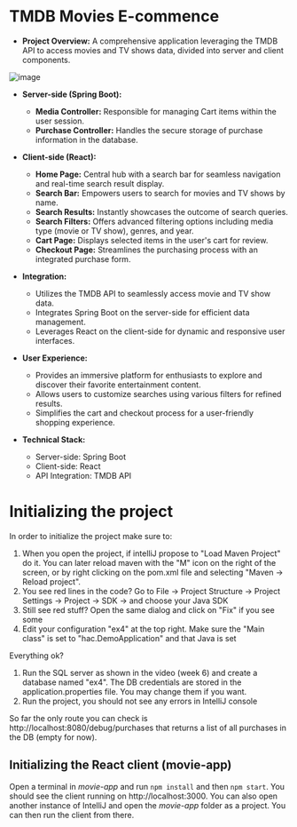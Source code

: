 
# TMDB Movies E-commence

- **Project Overview:**
  A comprehensive application leveraging the TMDB API to access movies and TV shows data, divided into server and client components.

![image](https://github.com/galeindor/ex4-java-neviim-galei4/assets/73552373/c2a074ab-6adb-4271-9140-2d365cf548af)

- **Server-side (Spring Boot):**
  - **Media Controller:** Responsible for managing Cart items within the user session.
  - **Purchase Controller:** Handles the secure storage of purchase information in the database.

- **Client-side (React):**
  - **Home Page:** Central hub with a search bar for seamless navigation and real-time search result display.
  - **Search Bar:** Empowers users to search for movies and TV shows by name.
  - **Search Results:** Instantly showcases the outcome of search queries.
  - **Search Filters:** Offers advanced filtering options including media type (movie or TV show), genres, and year.
  - **Cart Page:** Displays selected items in the user's cart for review.
  - **Checkout Page:** Streamlines the purchasing process with an integrated purchase form.

- **Integration:**
  - Utilizes the TMDB API to seamlessly access movie and TV show data.
  - Integrates Spring Boot on the server-side for efficient data management.
  - Leverages React on the client-side for dynamic and responsive user interfaces.

- **User Experience:**
  - Provides an immersive platform for enthusiasts to explore and discover their favorite entertainment content.
  - Allows users to customize searches using various filters for refined results.
  - Simplifies the cart and checkout process for a user-friendly shopping experience.

- **Technical Stack:**
  - Server-side: Spring Boot
  - Client-side: React
  - API Integration: TMDB API

# Initializing the project

In order to initialize the project make sure to:

1. When you open the project, if intelliJ propose to "Load Maven Project" do it. You can later reload maven with the "M" icon on the right of the screen, or by right clicking on the pom.xml file and selecting "Maven -> Reload project".
2. You see red lines in the code? Go to File -> Project Structure -> Project Settings -> Project -> SDK -> and choose your Java SDK
3. Still see red stuff? Open the same dialog and click on "Fix" if you see some
4. Edit your configuration "ex4" at the top right. Make sure the "Main class" is set to "hac.DemoApplication" and that Java is set

Everything ok?
1. Run the SQL server as shown in the video (week 6) and create a database named "ex4". The DB credentials are stored in the application.properties file. You may change them if you want.
2. Run the project, you should not see any errors in IntelliJ console

So far the only route you can check is http://localhost:8080/debug/purchases
that returns a list of all purchases in the DB (empty for now).

## Initializing the React client (movie-app)

Open a terminal in *movie-app* and run `npm install` and then `npm start`. You should see the client running on http://localhost:3000.
You can also open another instance of IntelliJ and open the *movie-app* folder as a project. You can then run the client from there.
